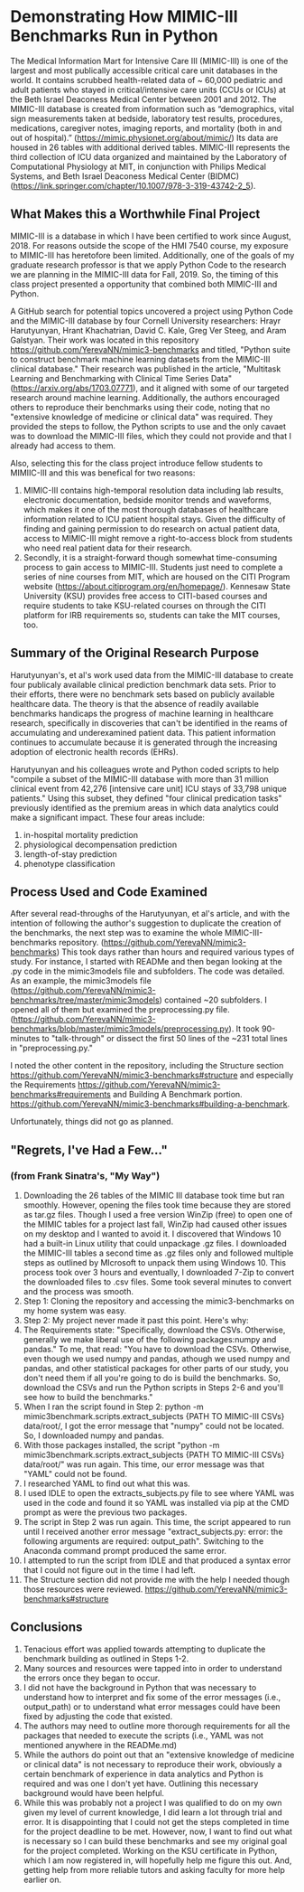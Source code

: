 # Demonstrating How MIMIC-III Benchmarks Run in Python
The Medical Information Mart for Intensive Care III (MIMIC-III) is one of the largest and most publically accessible critical care unit databases in the world. It contains scrubbed health-related data of ~ 60,000 pediatric and adult patients who stayed in critical/intensive care units (CCUs or ICUs) at the Beth Israel Deaconess Medical Center between 2001 and 2012. The MIMIC-III database is created from information such as “demographics, vital sign measurements taken at bedside, laboratory test results, procedures, medications, caregiver notes, imaging reports, and mortality (both in and out of hospital).” (https://mimic.physionet.org/about/mimic/) Its data are housed in 26 tables with additional derived tables.  MIMIC-III represents the third collection of ICU data organized and maintained by the Laboratory of Computational Physiology at MIT, in conjunction with Philips Medical Systems, and Beth Israel Deaconess Medical Center (BIDMC) (https://link.springer.com/chapter/10.1007/978-3-319-43742-2_5).  

## What Makes this a Worthwhile Final Project
MIMIC-III is a database in which I have been certified to work since August, 2018. For reasons outside the scope of the HMI 7540 course, my exposure to MIMIC-III has heretofore been limited. Additionally, one of the goals of my graduate research professor is that we apply Python Code to the research we are planning in the MIMIC-III data for Fall, 2019. So, the timing of this class project presented  a opportunity that combined both MIMIC-III and Python.

A GitHub search for potential topics uncovered a project using Python Code and the MIMIC-III database by four Cornell University researchers: Hrayr Harutyunyan, Hrant Khachatrian, David C. Kale, Greg Ver Steeg, and Aram Galstyan. Their work was located in this repository https://github.com/YerevaNN/mimic3-benchmarks and titled,  "Python suite to construct benchmark machine learning datasets from the MIMIC-III clinical database." Their research was published in the article, "Multitask Learning and Benchmarking with Clinical Time Series Data" (https://arxiv.org/abs/1703.07771), and it aligned with some of our targeted research around machine learning. Additionally, the authors encouraged others to reproduce their benchmarks using their code, noting that no "extensive knowledge of medicine or clinical data" was required. They provided the steps to follow, the Python scripts to use and the only cavaet was to download the MIMIC-III files, which they could not provide and that I already had access to them. 

Also, selecting this for the class project introduce fellow students to MIMIIC-III and this was benefical for two reasons:
 1. MIMIC-III contains high-temporal resolution data including lab results, electronic documentation, bedside monitor trends and waveforms, which makes it one of the most thorough databases of healthcare information related to ICU patient hospital stays. Given the difficulty of finding and gaining permission to do research on actual patient data, access to MIMIC-III might remove a right-to-access block from students who need real patient data for their research.  
 1. Secondly, it is a straight-forward though somewhat time-consuming process to gain access to MIMIC-III. Students just need to complete a series of nine courses from MIT, which are housed on the CITI Program website (https://about.citiprogram.org/en/homepage/). Kennesaw State University (KSU) provides free access to CITI-based courses and require students to take KSU-related courses on through the CITI platform for IRB requirements so, students can take the MIT courses, too.

## Summary of the Original Research Purpose
Harutyunyan's, et al's work used data from the MIMIC-III database to create four publicaly available clinical prediction benchmark data sets. Prior to their efforts, there were no benchmark sets based on publicly available healthcare data. The theory is that the absence of readily available benchmarks handicaps the progress of machine learning in healthcare research, specifically in discoveries that can't be identified in the reams of accumulating and underexamined patient data. This patient information continues to accumulate because it is generated through the increasing adoption of electronic health records (EHRs). 

Harutyunyan and his colleagues wrote and Python coded scripts to help "compile a subset of the MIMIC-III database with more than 31 million clinical event from 42,276 [intensive care unit] ICU stays of 33,798 unique patients." Using this subset, they defined "four clinical predication tasks"  previously identified as the premium areas in which data analytics could make a significant impact. These four areas include:
 1. in-hospital mortality prediction
 1. physiological decompensation prediction
 1. length-of-stay prediction
 1. phenotype classification
 
## Process Used and Code Examined 
After several read-throughs of the Harutyunyan, et al's article, and with the intention of following the author's suggestion to duplicate the creation of the benchmarks, the next step was to examine the whole MIMIC-III-benchmarks repository.  (https://github.com/YerevaNN/mimic3-benchmarks) This took days rather than hours and required various types of study. For instance, I started with READMe and then began looking at the .py code in the mimic3models file and subfolders. The code was detailed.  As an example, the mimic3models file (https://github.com/YerevaNN/mimic3-benchmarks/tree/master/mimic3models) contained ~20 subfolders. I opened all of them but examined the preprocessing.py file. (https://github.com/YerevaNN/mimic3-benchmarks/blob/master/mimic3models/preprocessing.py).  It took 90-minutes to "talk-through" or dissect the first 50 lines of the ~231 total lines in "preprocessing.py."   
 
I noted the other content in the repository, including the Structure section https://github.com/YerevaNN/mimic3-benchmarks#structure and especially the Requirements https://github.com/YerevaNN/mimic3-benchmarks#requirements and Building A Benchmark portion.  https://github.com/YerevaNN/mimic3-benchmarks#building-a-benchmark.

Unfortunately, things did not go as planned.

## "Regrets, I've Had a Few..." 
### (from Frank Sinatra's, "My Way")
1. Downloading the 26 tables of the MIMIC III database took time but ran smoothly. However, opening the files took time because they are stored as tar.gz files. Though I used a free version WinZip (free) to open one of the MIMIC tables for a project last fall, WinZip had caused other issues on my desktop and I wanted to avoid it. I discovered that Windows 10 had a built-in Linux utility that could unpackage .gz files. I downloaded the MIMIC-III tables a second time as .gz files only and followed multiple steps as outlined by MIcrosoft to unpack them using Windows 10. This process took over 3 hours and eventually, I downloaded 7-Zip to convert the downloaded files to .csv files. Some took several minutes to convert and the process was smooth.
1. Step 1: Cloning the repository and accessing the mimic3-benchmarks on my home system was easy.
1. Step 2: My project never made it past this point. Here's why:
  1. The Requirements state: "Specifically, download the CSVs. Otherwise, generally we make liberal use of the following packages:numpy and pandas." To me, that read: "You have to download the CSVs. Otherwise, even though we used numpy and pandas, athough we used numpy and pandas, and other statistical packages for other parts of our study, you don't need them if all you're going to do is build the benchmarks. So, download the CSVs and run the Python scripts in Steps 2-6 and you'll see how to build the benchmarks."
 1. When I ran the script found in Step 2: python -m mimic3benchmark.scripts.extract_subjects {PATH TO MIMIC-III CSVs} data/root/, I got the error message that "numpy" could not be located. So, I downloaded numpy and pandas.
 1. With those packages installed, the script "python -m mimic3benchmark.scripts.extract_subjects {PATH TO MIMIC-III CSVs} data/root/" was run again. This time, our error message was that "YAML" could not be found.
 1. I researched YAML to find out what this was.
 1. I used IDLE to open the extracts_subjects.py file to see where YAML was used in the code and found it so YAML was installed via pip at the CMD prompt as were the previous two packages.
 1. The script in Step 2 was run again. This time, the script appeared to run until I received another error message "extract_subjects.py: error: the following arguments are required: output_path". Switching to the Anaconda command prompt produced the same error. 
 1. I attempted to run the script from IDLE and that produced a syntax error that I could not figure out in the time I had left.
1. The Structure section did not provide me with the help I needed though those resources were reviewed. https://github.com/YerevaNN/mimic3-benchmarks#structure
 
 ## Conclusions
1. Tenacious effort was applied towards attempting to duplicate the benchmark building as outlined in Steps 1-2. 
1. Many sources and resources were tapped into in order to understand the errors once they began to occur.
1. I did not have the background in Python that was necessary to understand how to interpret and fix some of the error messages (i.e., output_path) or to understand what error messages could have been fixed by adjusting the code that existed.
1. The authors may need to outline more thorough requirements for all the packages that needed to execute the scripts (i.e., YAML was not mentioned anywhere in the READMe.md)
1. While the authors do point out that an "extensive knowledge of medicine or clinical data" is not necessary to reproduce their work, obviously a certain benchmark of experience in data analytics and Python is required and was one I don't yet have. Outlining this necessary background would have been helpful.
1. While this was probably not a project I was qualified to do on my own given my level of current knowledge, I did learn a lot through trial and error. It is disappointing that I could not get the steps completed in time for the project deadline to be met. However, now, I want to find out what is necessary so I can build these benchmarks and see my original goal for the project completed. Working on the KSU certificate in Python, which I am now registered in, will hopefully help me figure this out. And, getting help from more reliable tutors and asking faculty for more help earlier on.





 




